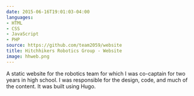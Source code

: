 ```yaml
---
date: 2015-06-16T19:01:03-04:00
languages:
- HTML
- CSS
- JavaScript
- PHP
source: https://github.com/team2059/website
title: Hitchhikers Robotics Group - Website
image: hhweb.png
---
```


A static website for the robotics team for which I was co-captain for
two years in high school. I was responsible for the design, code, and
much of the content. It was built using Hugo.
